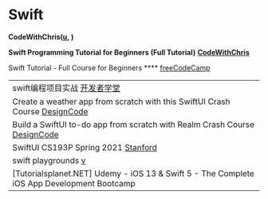# Swift

**CodeWithChris(**[**u**](https://www.youtube.com/c/CodeWithChris/playlists)**, )**

**Swift Programming Tutorial for Beginners (Full Tutorial)** [**CodeWithChris**](https://www.youtube.com/watch?v=Ulp1Kimblg0)

Swift Tutorial - Full Course for Beginners **** [freeCodeCamp](https://www.youtube.com/watch?v=comQ1-x2a1Q)

|                                                                                                                            |
| -------------------------------------------------------------------------------------------------------------------------- |
| swift编程项目实战 [开发者学堂](https://www.youtube.com/playlist?list=PLGmd9-PCMLhZmluGsmTN0S4TalARR-sWq)                              |
| Create a weather app from scratch with this SwiftUI Crash Course [DesignCode](https://www.youtube.com/watch?v=X2W9MPjrIbk) |
| Build a SwiftUI to-do app from scratch with Realm Crash Course [DesignCode](https://www.youtube.com/watch?v=b6q9vKaXtoU)   |
| SwiftUI CS193P Spring 2021 [Stanford](https://www.youtube.com/playlist?list=PLpGHT1n4-mAsxuRxVPv7kj4-dQYoC3VVu)            |
| swift playgrounds [v](https://www.youtube.com/watch?v=pV6LQqTNt0E)                                                         |
| \[Tutorialsplanet.NET] Udemy - iOS 13 & Swift 5 - The Complete iOS App Development Bootcamp                                |
